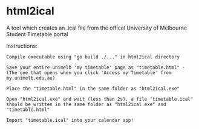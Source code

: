 # html2ical
A tool which creates an .ical file from the offical University of Melbourne Student Timetable portal

Instructions:
    
    Compile executable using "go build ./..." in html2ical directory

    Save your entire unimelb 'my timetable' page as "timetable.html" - (The one that opens when you click 'Access my Timetable' from my.unimelb.edu.au)

    Place the "timetable.html" in the same folder as "html2ical.exe"

    Open "html2ical.exe" and wait (less than 2s), a file "timetable.ical" should be written in the same folder as "html2ical.exe" and "timetable.html"

    Import "timetable.ical" into your calendar app!
